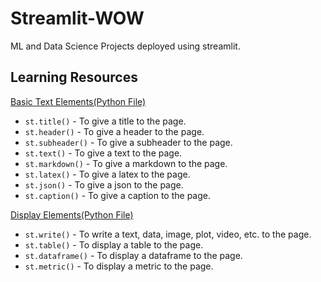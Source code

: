 # Streamlit-WOW
ML and Data Science Projects deployed using streamlit.

## Learning Resources

[Basic Text Elements(Python File)](https://github.com/anurag629/Streamlit-WOW/blob/master/Learning/basic_text_elements.py)

* `st.title()` - To give a title to the page.
* `st.header()` - To give a header to the page.
* `st.subheader()` - To give a subheader to the page.
* `st.text()` - To give a text to the page.
* `st.markdown()` - To give a markdown to the page.
* `st.latex()` - To give a latex to the page.
* `st.json()` - To give a json to the page.
* `st.caption()` - To give a caption to the page.

[Display Elements(Python File)](https://github.com/anurag629/Streamlit-WOW/blob/master/Learning/display_element.py)

* `st.write()` - To write a text, data, image, plot, video, etc. to the page.
* `st.table()` - To display a table to the page.
* `st.dataframe()` - To display a dataframe to the page.
* `st.metric()` - To display a metric to the page.
